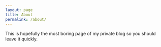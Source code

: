 ```yaml
---
layout: page
title: About
permalink: /about/
---
```


This is hopefully the most boring page of my private blog so you should leave it quickly.